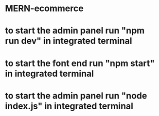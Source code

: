 # MERN-ecommerce
# to start the admin panel run "npm run dev" in integrated terminal
#  to start the font end run "npm start" in integrated terminal
#  to start the admin panel run "node index.js" in integrated terminal
